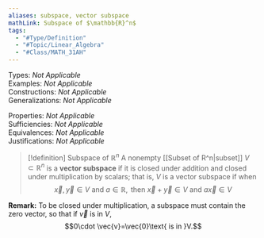 ```yaml
---
aliases: subspace, vector subspace
mathLink: Subspace of $\mathbb{R}^n$
tags:
  - "#Type/Definition"
  - "#Topic/Linear_Algebra"
  - "#Class/MATH_31AH"
---
```

Types: <i>Not Applicable</i>  
Examples: <i>Not Applicable</i>  
Constructions: <i>Not Applicable</i>  
Generalizations: <i>Not Applicable</i>  

Properties: <i>Not Applicable</i>  
Sufficiencies: <i>Not Applicable</i>  
Equivalences: <i>Not Applicable</i>  
Justifications: <i>Not Applicable</i>  

> [!definition] Subspace of $\mathbb{R}^n$
> A nonempty [[Subset of R^n|subset]] $V\subset\mathbb{R}^n$ is a **vector subspace** if it is closed under addition and closed under multiplication by scalars; that is, $V$ is a vector subspace if when  
> $$\vec{x},\vec{y}\in V\text{ and }a\in \mathbb{R},\text{ then }\vec{x}+\vec{y}\in V\text{ and }a\vec{x}\in V$$

**Remark:** To be closed under multiplication, a subspace must contain the zero vector, so that if $\vec{v}$ is in $V$,  
$$0\cdot \vec{v}=\vec{0}\text{ is in }V.$$
